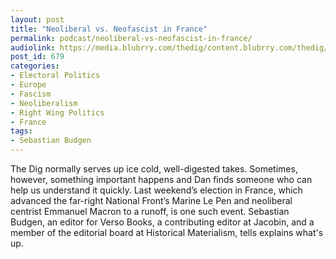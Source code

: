 ```yaml
---
layout: post
title: "Neoliberal vs. Neofascist in France"
permalink: podcast/neoliberal-vs-neofascist-in-france/
audiolink: https://media.blubrry.com/thedig/content.blubrry.com/thedig/The_Dig_-_EP_22_-_Budgen.mp3
post_id: 679
categories: 
- Electoral Politics
- Europe
- Fascism
- Neoliberalism
- Right Wing Politics
- France
tags: 
- Sebastian Budgen
---
```


The Dig normally serves up ice cold, well-digested takes. Sometimes, however, something important happens and Dan finds someone who can help us understand it quickly. Last weekend’s election in France, which advanced the far-right National Front’s Marine Le Pen and neoliberal centrist Emmanuel Macron to a runoff, is one such event. Sebastian Budgen, an editor for Verso Books, a contributing editor at Jacobin, and a member of the editorial board at Historical Materialism, tells explains what's up.
